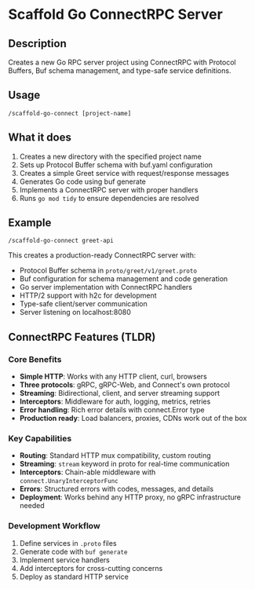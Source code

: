 # Scaffold Go ConnectRPC Server

## Description
Creates a new Go RPC server project using ConnectRPC with Protocol Buffers, Buf schema management, and type-safe service definitions.

## Usage
```
/scaffold-go-connect [project-name]
```

## What it does
1. Creates a new directory with the specified project name
2. Sets up Protocol Buffer schema with buf.yaml configuration
3. Creates a simple Greet service with request/response messages
4. Generates Go code using buf generate
5. Implements a ConnectRPC server with proper handlers
6. Runs `go mod tidy` to ensure dependencies are resolved

## Example
```
/scaffold-go-connect greet-api
```

This creates a production-ready ConnectRPC server with:
- Protocol Buffer schema in `proto/greet/v1/greet.proto`
- Buf configuration for schema management and code generation
- Go server implementation with ConnectRPC handlers
- HTTP/2 support with h2c for development
- Type-safe client/server communication
- Server listening on localhost:8080

## ConnectRPC Features (TLDR)

### Core Benefits
- **Simple HTTP**: Works with any HTTP client, curl, browsers
- **Three protocols**: gRPC, gRPC-Web, and Connect's own protocol
- **Streaming**: Bidirectional, client, and server streaming support
- **Interceptors**: Middleware for auth, logging, metrics, retries
- **Error handling**: Rich error details with connect.Error type
- **Production ready**: Load balancers, proxies, CDNs work out of the box

### Key Capabilities
- **Routing**: Standard HTTP mux compatibility, custom routing
- **Streaming**: `stream` keyword in proto for real-time communication
- **Interceptors**: Chain-able middleware with `connect.UnaryInterceptorFunc`
- **Errors**: Structured errors with codes, messages, and details
- **Deployment**: Works behind any HTTP proxy, no gRPC infrastructure needed

### Development Workflow
1. Define services in `.proto` files
2. Generate code with `buf generate`
3. Implement service handlers
4. Add interceptors for cross-cutting concerns
5. Deploy as standard HTTP service